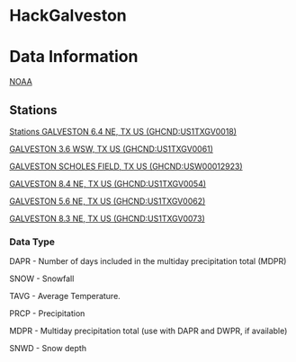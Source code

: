 # HackGalveston

# Data Information
[NOAA](https://www.ncei.noaa.gov/cdo-web/datasets)  

## Stations 

[Stations	GALVESTON 6.4 NE, TX US (GHCND:US1TXGV0018)](https://www.ncei.noaa.gov/cdo-web/datasets/GHCND/stations/GHCND:US1TXGV0018/detail)

[GALVESTON 3.6 WSW, TX US (GHCND:US1TXGV0061)](https://www.ncei.noaa.gov/cdo-web/datasets/GHCND/stations/GHCND:US1TXGV0061/detail)

[GALVESTON SCHOLES FIELD, TX US (GHCND:USW00012923)](https://www.ncei.noaa.gov/cdo-web/datasets/GHCND/stations/GHCND:USW00012923/detail) 

[GALVESTON 8.4 NE, TX US (GHCND:US1TXGV0054)](https://www.ncei.noaa.gov/cdo-web/datasets/GHCND/stations/GHCND:US1TXGV0054/detail) 

[GALVESTON 5.6 NE, TX US (GHCND:US1TXGV0062)](https://www.ncei.noaa.gov/cdo-web/datasets/GHCND/stations/GHCND:US1TXGV0062/detail) 

[GALVESTON 8.3 NE, TX US (GHCND:US1TXGV0073)](https://www.ncei.noaa.gov/cdo-web/datasets/GHCND/stations/GHCND:US1TXGV0073/detail) 


### Data Type
DAPR - Number of days included in the multiday precipitation total (MDPR)

SNOW - Snowfall

TAVG - Average Temperature.

PRCP - Precipitation

MDPR - Multiday precipitation total (use with DAPR and DWPR, if available)

SNWD - Snow depth

